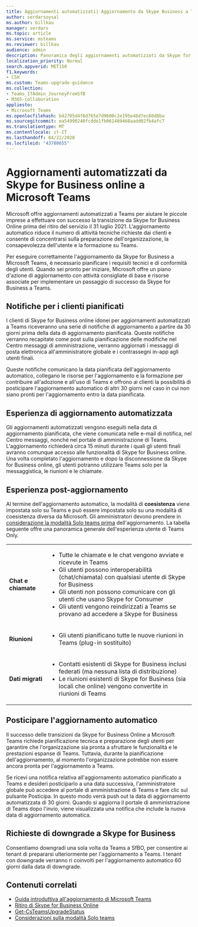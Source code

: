 ```yaml
---
title: Aggiornamenti automatizzati| Aggiornamento da Skype Business a Teams
author: serdarsoysal
ms.author: billkau
manager: serdars
ms.topic: article
ms.service: msteams
ms.reviewer: billkau
audience: admin
description: Panoramica degli aggiornamenti automatizzati da Skype for Business a Teams
localization_priority: Normal
search.appverid: MET150
f1.keywords:
- CSH
ms.custom: Teams-upgrade-guidance
ms.collection:
- Teams_ITAdmin_JourneyFromSfB
- M365-collaboration
appliesto:
- Microsoft Teams
ms.openlocfilehash: b42785d4f8d765e7d9600c2e195e48d7ec60d8ba
ms.sourcegitcommit: ea54990240fcdde1fb061489468aadd02fb4afc7
ms.translationtype: MT
ms.contentlocale: it-IT
ms.lasthandoff: 04/22/2020
ms.locfileid: "43780655"
---
```

# <a name="automated-upgrades-from-skype-for-business-online-to-microsoft-teams"></a>Aggiornamenti automatizzati da Skype for Business online a Microsoft Teams

Microsoft offre aggiornamenti automatizzati a Teams per aiutare le piccole imprese a effettuare con successo la transizione da Skype for Business Online prima del ritiro del servizio il 31 luglio 2021. L'aggiornamento automatico riduce il numero di attività tecniche richieste dai clienti e consente di concentrarsi sulla preparazione dell'organizzazione, la consapevolezza dell'utente e la formazione su Teams.

Per eseguire correttamente l'aggiornamento da Skype for Business a Microsoft Teams, è necessario pianificare i requisiti tecnici e di conformità degli utenti. Quando sei pronto per iniziare, Microsoft [](upgrade-basic.md) offre un piano d'azione di aggiornamento con attività consigliate di base e risorse associate per implementare un passaggio di successo da Skype for Business a Teams.

## <a name="notifications-for-scheduled-customers"></a>Notifiche per i clienti pianificati

I clienti di Skype for Business online idonei per aggiornamenti automatizzati a Teams riceveranno una serie di notifiche di aggiornamento a partire da 30 giorni prima della data di aggiornamento pianificata. Queste notifiche verranno recapitate come post sulla pianificazione delle modifiche nel Centro messaggi di amministrazione, verranno aggiornati i messaggi di posta elettronica all'amministratore globale e i contrassegni in-app agli utenti finali. 

Queste notifiche comunicano la data pianificata dell'aggiornamento automatico, collegano le risorse per l'aggiornamento e la formazione per contribuire all'adozione e all'uso di Teams e offrono ai clienti la possibilità di posticipare l'aggiornamento automatico di altri 30 giorni nel caso in cui non siano pronti per l'aggiornamento entro la data pianificata.

## <a name="the-automated-upgrade-experience"></a>Esperienza di aggiornamento automatizzata

Gli aggiornamenti automatizzati vengono eseguiti nella data di aggiornamento pianificata, che viene comunicata nelle e-mail di notifica, nel Centro messaggi, nonché nel portale di amministrazione di Teams. L'aggiornamento richiederà circa 15 minuti durante i quali gli utenti finali avranno comunque accesso alle funzionalità di Skype for Business online. Una volta completato l'aggiornamento e dopo la disconnessione da Skype for Business online, gli utenti potranno utilizzare Teams solo per la messaggistica, le riunioni e le chiamate.

## <a name="the-post-upgrade-experience"></a>Esperienza post-aggiornamento

Al termine dell'aggiornamento automatico, la modalità di **coesistenza** viene impostata solo su Teams e può essere impostata solo su una modalità di coesistenza diversa da Microsoft. Gli amministratori devono prendere in [considerazione la modalità Solo teams prima](teams-only-mode-considerations.md) dell'aggiornamento. La tabella seguente offre una panoramica generale dell'esperienza utente di Teams Only.


|  |  |
|---------|---------|
|**Chat e chiamate**     | <UL><LI>Tutte le chiamate e le chat vengono avviate e ricevute in Teams<LI>Gli utenti possono interoperabilità (chat/chiamata) con qualsiasi utente di Skype for Business<LI>Gli utenti non possono comunicare con gli utenti che usano Skype for Consumer<LI>Gli utenti vengono reindirizzati a Teams se provano ad accedere a Skype for Business      </UL>  |
|**Riunioni**     |  <UL><LI>Gli utenti pianificano tutte le nuove riunioni in Teams (plug-in sostituito)    </UL>   |
|**Dati migrati**     |<UL><LI>Contatti esistenti di Skype for Business inclusi federati (ma nessuna lista di distribuzione)<LI>Le riunioni esistenti di Skype for Business (sia locali che online) vengono convertite in riunioni di Teams</UL>         |

## <a name="postponing-your-automated-upgrade"></a>Posticipare l'aggiornamento automatico

Il successo delle transizioni da Skype for Business Online a Microsoft Teams richiede pianificazione tecnica e preparazione degli utenti per garantire che l'organizzazione sia pronta a sfruttare le funzionalità e le prestazioni espanse di Teams. Tuttavia, durante la pianificazione dell'aggiornamento, al momento l'organizzazione potrebbe non essere ancora pronta per l'aggiornamento a Teams.

Se ricevi una notifica relativa all'aggiornamento automatico pianificato a Teams e desideri posticiparlo a una data  successiva, l'amministratore globale può accedere al portale di amministrazione di Teams e fare clic sul pulsante Posticipa. In questo modo verrà push out la data di aggiornamento automatizzata di 30 giorni. Quando si aggiorna il portale di amministrazione di Teams dopo l'invio, viene visualizzata una notifica che include la nuova data di aggiornamento automatica.

## <a name="requests-to-downgrade-to-skype-for-business"></a>Richieste di downgrade a Skype for Business

Consentiamo downgradi una sola volta da Teams a SfBO, per consentire ai tenant di prepararsi ulteriormente per l'aggiornamento a Teams. I tenant con downgrade verranno ri coinvolti per l'aggiornamento automatico 60 giorni dalla data di downgrade.

## <a name="related-content"></a>Contenuti correlati

- [Guida introduttiva all'aggiornamento di Microsoft Teams](upgrade-start-here.md)
- [Ritiro di Skype for Business Online](skype-for-business-online-retirement.md)
- [Get-CsTeamsUpgradeStatus](https://docs.microsoft.com/powershell/module/skype/get-csteamsupgradestatus?view=skype-ps)
- [Considerazioni sulla modalità Solo teams](teams-only-mode-considerations.md)

